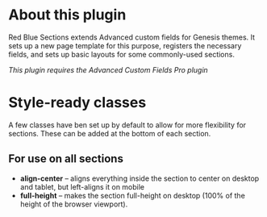 # About this plugin
Red Blue Sections extends Advanced custom fields for Genesis themes. It sets up a new page template for this purpose, registers the necessary fields, and sets up basic layouts for some commonly-used sections.

*This plugin requires the Advanced Custom Fields Pro plugin*

# Style-ready classes
A few classes have ben set up by default to allow for more flexibility for sections. These can be added at the bottom of each section.

## For use on all sections ##
- **align-center** – aligns everything inside the section to center on desktop and tablet, but left-aligns it on mobile
- **full-height** – makes the section full-height on desktop (100% of the height of the browser viewport).

